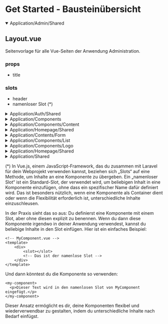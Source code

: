 # Get Started - Bausteinübersicht

<details open>

<summary>Application/Admin/Shared</summary>

## Layout.vue

Seitenvorlage für alle Vue-Seiten der Anwendung Administration.

### props

- title

### slots

- header
- namenloser Slot (\*)

</details>

<details>

<summary>Application/Auth/Shared</summary>

## Layout.vue

Seitenvorlage für alle Vue-Seiten zum Thema Authentifizierung.

### props

- title

### slots

- logo
- namenloser Slot (\*)

</details>

<details>
<summary>Application/Components</summary>

## ButtonChangeMode.vue

Hier kann der Anwender den Modus "Helligkeit" ändern.

### props

- mode
- class

### emits

- changeMode

### slots

- title
- description
- content
- footer

## DialogModal.vue

Modales Fenster. Kann als Eingabeformular dienen.
Nutzt den Vue-Baustein Modal.vue aus Application/Components.

### props

- show
- maxWidth
- closeable

### emits

- close

## Modal.vue

Modales Fenster. Kann als Eingabeformular dienen.

### props

- show
- maxWidth
- closeable

### emits

- close

## NavigationCard.vue

Dieser Baustein dient zur Navigation in der Anwendung.

### props

- withIcon
- icon
- title
- routeName
- linkName
- target
- routeName2
- linkName2

### emits

- close

### slots

- description

## SmoothScroll.vue

Mit diesem Baustein kannst du zu einer bestimmten Stelle scrollen.

### props

- href

### slots

- namenloser Slot (\*)

</details>

<details>
<summary>Application/Components/Content</summary>

## Alert.vue

Baustein zur Anzeige von Informationen.

### props

- title
- description
- type

### slots

- namenloser Slot (\*)

## Breadcrumb.vue

Diese Vue-Komponente stellt eine Breadcrumb-Navigation dar, die es Benutzern ermöglicht, ihre aktuelle Position innerhalb der Anwendung zu erkennen und effizient zwischen verschiedenen Seiten zu navigieren.

### props

- home
- applicationName
- current
- breadcrumbs
- startPage

## DisplayDate.vue

Baustein zur Anzeige eines Datums.

### props

- value
- timeOn

## DisplayHyperlink.vue

Diese Vue-Komponente ermöglicht die dynamische Darstellung von Links in verschiedenen Stilen (wie Buttons oder Inline-Text), um sich den jeweiligen Kontexten und Designanforderungen der Benutzeroberfläche anzupassen.

### props

- href
- target
- displayType
- method

### slots

- namenloser Slot (\*)

## DisplayNumber.vue

Baustein zur Anzeige von Zahlen.

### props

- value
- afterDigits
- valueUnit
- valueSingleUnit
- valueUnitClass

## DisplayText.vue

Baustein zur Anzeige eines Textes.

### props

- value

### slots

- namenloser Slot (\*)

## DisplayYesOrNo.vue

Baustein zur Anzeige eines Booleans.

### props

- value

## Dropdown.vue

Diese Vue-Komponente implementiert ein anpassbares Dropdown-Menü, das sich beim Klicken öffnet und zusätzliche Inhalte in einem Overlay anzeigt, das automatisch geschlossen werden kann, etwa durch erneutes Klicken oder Drücken der Escape-Taste.

### props

- align
- with
- autoClose
- contentClasses

## DropdownLink.vue

Diese Vue-Komponente fungiert als interaktiver Link oder Schaltfläche, die optional ein Dropdown-Symbol und Tooltips integriert und für die Navigation innerhalb oder außerhalb der Anwendung verwendet werden kann.

### props

- routeName
- withIcon
- withRoute
- withTarget
- tippyText

## FooterGrid.vue

Fusszeile aller Anwendungen.

## Markdown.vue

Diese Vue-Komponente dient dazu, Markdown-Inhalte sicher zu rendern und sie mit benutzerdefinierten Stilen anzuzeigen, um eine konsistente und ansprechende Benutzeroberfläche zu gewährleisten.

### props

- markdown

## NavLink.vue

Diese Vue-Komponente stellt einen navigierbaren Link dar, der dynamisch zwischen einem anklickbaren Link und einem statischen Textelement wechselt, abhängig davon, ob eine Route angegeben ist, und visuell hervorgehoben wird, wenn er aktiv ist.

### props

- label
- routeName
- target
- active

## PageContent

Diese Vue-Komponente dient als Container, der einen Slot für Inhalte bietet und diesen in einem stilvoll gestalteten Hintergrund einbettet, um die Lesbarkeit und Ästhetik der Seite zu verbessern.

### slots

- namenloser Slot (\*)

## PageParagraph.vue

Diese Vue-Komponente dient als wiederverwendbarer Container für Absätze, die durch einen Slot eingefügt werden, um Textelemente strukturiert und konsistent auf Webseiten darzustellen.

### slots

- content

## PageTitle.vue

Diese Vue-Komponente dient als wiederverwendbarer Container für Überschriften, wobei sie durch einen Slot Texte aufnimmt und diese prominent in einer größeren, fettgedruckten Schriftart darstellt, um die Aufmerksamkeit auf wichtige Titel auf Webseiten zu lenken.

### slots

- title

## ResponsiveNavLink.vue

Diese Vue-Komponente ermöglicht es, einen wiederverwendbaren und ansprechbaren Navigationslink oder eine Schaltfläche zu erstellen, der/die je nach Eigenschaft (as) entweder als HTML-Button oder als Link dargestellt wird, wobei beide Elemente durch angepasste Klassen stilisiert sind und auf Interaktionen mit Fokus- und Hover-Effekten reagieren.

### props

- active
- href
- as
- target

## SectionBorder.vue

Diese Vue-Komponente erstellt eine dekorative Trennlinie, die nur auf größeren Bildschirmen (ab Small-Medienbreite) sichtbar ist, und dient dazu, Inhaltsbereiche visuell voneinander abzugrenzen, indem sie einen stilvollen horizontalen Strich in heller oder dunkler Farbe, passend zum eingestellten Farbschema, anzeigt.

## SectionForm.vue

Diese Vue-Komponente stellt ein flexibles Formularbereichs-Layout dar, das optional einen Titel und eine Beschreibung sowie Slots für Formularelemente und Aktionen bietet. Es unterstützt die strukturierte Darstellung von Formulardaten und bietet eine einheitliche Benutzeroberfläche, wobei es auf Benutzerinteraktionen durch das Auslösen eines submitted-Events reagie

### props

- withTitle

### emits

- submitted

## SectionTitle.vue

Diese Vue-Komponente dient als Titelabschnitt für eine Benutzeroberfläche, wobei sie eine Überschrift und eine dazugehörige Beschreibung anzeigt. Die Komponente bietet Slots für beide Inhalte, wodurch sie vielseitig in verschiedenen Teilen der Anwendung einsetzbar ist, um konsistente und stilgerechte Überschriften zu gewährleisten.

## Toast.vue

Diese Vue-Komponente dient als multifunktionales Toast-Benachrichtigungssystem, das verschiedene Nachrichtentypen (Erfolg, Information, Warnung, Fehler) visuell darstellt. Es bietet anpassbare Icons und Stile je nach Nachrichtentyp und beinhaltet eine Schließen-Funktion, um die Benachrichtigung manuell auszublenden. Die Komponente reagiert dynamisch auf Änderungen der Nachrichten über Page-Props und kann das Aussehen basierend auf dem Kontext der Nachricht anpassen.

</details>

<details>
<summary>Application/Homepage/Shared</summary>

## BlogPreviewBig.vue

Anzeige einer Blogübersicht im Format "Groß".

### props

- blog

## BlogPreviewSmall.vue

Anzeige einer Blogübersicht im Format "Klein".

### props

- blog

## BlogShow.vue

Anzeige eines Blogartikels.

### props

- blog
- blogarticle

## Layout.vue

Seitenvorlage für alle Vue-Seiten der Anwendung Homepage.

### props

- headerTitle
- headerDescription
- headerUrl
- headerImage
- noIndexNoFollow

</details>

<details>
<summary>Application/Contents/Form</summary>

## ButtonGroup.vue

Container für Buttons.

### props

- align

## ErrorList.vue

Diese Vue-Komponente fungiert als Fehleranzeige, die eine Liste von Fehlermeldungen darstellt, wenn Validierungsfehler in Formulareingaben auftreten. Sie visualisiert diese Fehler in einem gut sichtbaren Layout mit einem auffälligen Icon und animierten Elementen, um die Aufmerksamkeit des Benutzers effektiv auf die Probleme zu lenken und so die Benutzerfreundlichkeit der Anwendung zu verbessern.

### props

- errors

## InputActionMessage.vue

Diese Vue-Komponente ist darauf ausgelegt, eine Aktion-Nachricht neben Formulareingaben anzuzeigen, die sichtbar wird, wenn eine bestimmte Bedingung (`on` prop) erfüllt ist. Die Nachricht blendet sich bei Deaktivierung sanft aus, dank der Verwendung von Vue's Transition-Komponente, die eine weiche Animation für das Verschwinden der Nachricht ermöglicht, um das Nutzererlebnis zu verbessern und Feedback in einer unaufdringlichen Art und Weise zu liefern.

### props

- on

## InputButton.vue

Diese Vue-Komponente ist ein wiederverwendbarer Button für Formulare, der gestaltet ist, um verschiedene Aktionen auszulösen, wie das Absenden von Daten. Er bietet Anpassbarkeit durch Slots für Inhalte und Reaktivität durch verschiedene Zustände wie "disabled", und ist auf Barrierefreiheit durch Funktionen wie "focus:ring" ausgerichtet. Die Anpassung der Größe, der Rundung, der Schriftgröße und des Tracking ist ebenso enthalten, um eine konsistente Benutzeroberfläche zu gewährleisten.

### props

- type

### slots

- namenloser Slot (\*)

## InputCheckbox.vue

Diese Vue-Komponente implementiert ein benutzerdefiniertes Checkbox-Element, das für Formulare verwendet wird und Features wie Zustandsbindung (`modelValue`), individuelle Beschriftung (`label`), Hilfetext (`helptext`) und individuelles Styling unterstützt. Die Komponente ist reaktiv gestaltet, um Änderungen am Kontrollkästchen zu erfassen und den neuen Wert über das Event `update:modelValue` zu kommunizieren. Zusätzlich bietet sie Tooltips für zusätzliche Informationen und unterstützt dunkle und helle Themen für eine ansprechende visuelle Darstellung.

### props

- name
- modelValue
- label
- helptext
- checked

### slots

- namenloser Slot (\*)

### emits

- update:modelValue

## InputContainer.vue

Diese Vue-Komponente fungiert als Container für Formulareingaben, bietet einen Slot für beliebige Inhalte und lässt sich über eine Eigenschaft (`fullWidth`) steuern, ob der Container vollständig breit sein soll oder nicht. Diese Flexibilität macht es einfach, das Layout von Formularfeldern je nach Bedarf zu gestalten und anzupassen.

### props

- fullWidth

## InputDangerButton.vue

Diese Vue-Komponente repräsentiert einen speziell gestalteten Gefahren-Button, der typischerweise für Aktionen wie Löschen oder Abbrechen verwendet wird. Der Button nutzt anpassbare Klassen für das Hervorheben im Gefahrenkontext und bietet umfangreiche Stiloptionen wie abgerundete Kanten, mittlere Schriftgröße und engen Textabstand. Zudem ist er für barrierefreie Bedienung optimiert mit Fokus-Ringen und einer nicht aktivierbaren Opazität, wenn er deaktiviert ist.

### props

- type

## InputElement.vue

Diese Vue-Komponente ist ein vielseitig einsetzbares Eingabefeld für Formulare, das umfassende Anpassungsmöglichkeiten in Bezug auf Stil und Verhalten bietet. Es unterstützt die Zwei-Wege-Bindung mittels `modelValue` und sendet Updates beim Eintippen über ein `update:modelValue` Event. Die Komponente ist mit umfassenden CSS-Klassen ausgestattet, die sowohl für ein helles als auch für ein dunkles Design geeignet sind, einschließlich spezieller Zustände für Fokus und Auswahl. Zusätzlich ermöglicht die Methode `focus`, das Eingabefeld programmatisch zu fokussieren, was die Interaktivität und Benutzerfreundlichkeit erhöht.

### props

- name
- modelValue
- placeholder
- required

### slots

- namenloser Slot (\*)

### emits

- update:modelValue

## InputError.vue

Diese Vue-Komponente dient dazu, Fehlermeldungen in einem Formular anzuzeigen. Die Meldungen werden in einem auffällig gefärbten und abgerundeten Container präsentiert, der sowohl in einem hellen als auch in einem dunklen Thema ansprechend gestaltet ist. Der Text ist für eine klare Lesbarkeit farblich hervorgehoben. Die Komponente zeigt den Inhalt nur an, wenn eine Fehlermeldung vorhanden ist (`message`), was die Benutzeroberfläche übersichtlich und frei von unnötigen Elementen hält.

### props

- message

## InputGroup.vue

Diese Vue-Komponente stellt einen Container dar, der als Eingabegruppe in Formularen dient. Er nutzt das Grid-Layout, um die Kinder-Elemente (meistens Eingabefelder), die über Slots eingefügt werden, zu organisieren. Auf kleinen Bildschirmen werden die Elemente in einer einzigen Spalte angezeigt, während auf größeren Bildschirmen zwei Spalten verwendet werden, um die Formularelemente übersichtlich und zugänglich zu gestalten. Die Komponente bietet flexible Abstände zwischen den Elementen, die sich je nach Bildschirmgröße anpassen.

### slots

- namenloser Slot (\*)

## InputGroup.vue

Diese Vue-Komponente dient als Layout-Container, der Formularelemente in einem responsiven Grid-System anordnet, um die Struktur und Organisation von Formularfeldern auf verschiedenen Bildschirmgrößen zu verbessern.

### slots

- namenloser Slot (\*)

## InputHTML.vue

Diese Vue-Komponente dient als benutzerdefinierter HTML-Texteditor, der es ermöglicht, Texte direkt im Browser zu formatieren. Die Komponente bietet Funktionalitäten, um Text fett, kursiv zu setzen oder als Überschriften verschiedener Ebenen zu formatieren, indem sie auf einfache Button-Klicks reagiert. Zusätzlich passt sie das Formatieren des Inhalts an und ermöglicht es dem Nutzer, diese Änderungen durch die ContentEditable-Funktion direkt in einem bearbeitbaren Div zu sehen und zu manipulieren. Die Komponente reagiert auf Fokusereignisse, um das Bearbeitungsmenü anzuzeigen, und aktualisiert den `modelValue` des Elternelements mittels eines Vue-Ereignisses (`update:modelValue`), wenn der Inhalt des Editors sich ändert.

### props

- modelValue

### emits

- update:modelValue

## InputIconHyperlink.vue

Diese Vue-Komponente ist ein vielseitiger, anpassbarer Hyperlink, der in verschiedenen visuellen Stilen wie Schaltflächen, Tabelle oder gefährlichem Tabelle-Element dargestellt werden kann, je nachdem, welcher `display_type` gewählt wird. Jede Stiloption passt die Darstellung des Links an und unterstützt das Einfügen von Icons und Text über Slots. Die Komponente nutzt auch Zugänglichkeitsfunktionen wie `focus:ring` und reaktive Eigenschaften wie `href` und `target`, um eine dynamische und benutzerfreundliche Navigationserfahrung zu bieten.

### props

- href
- target
- displayType

### slots

- icon
- namenloser Slot (\*)

## InputLabel.vue

Diese Vue-Komponente fungiert als flexibles, wiederverwendbares Label-Element für Formulareingaben, das optional einen erklärenden Tooltip (Hilfetext) und ein Warnsymbol anzeigt, um zusätzliche Informationen oder Warnhinweise zu den Formulardaten bereitzustellen. Es unterstützt sowohl eine explizite Textbeschriftung über eine Eigenschaft als auch benutzerdefinierten Slot-Inhalt für vielseitige Beschriftungsmöglichkeiten. Zudem wird bei Vorhandensein eines Hilfstextes automatisch ein Tooltip aktiviert, der den Text informativ und zugänglich macht, während das Warnsymbol (ein Ausrufezeichen im Kreis) visuell auf wichtige Hinweise hinweist.

### props

- name
- label
- helptext

## InputLoading.vue

Diese Vue-Komponente stellt eine Ladeanzeige dar, die sichtbar wird, wenn der `loading` Zustand aktiv ist. Sie nutzt ein animiertes SVG als Lade-Symbol, welches durch seine Drehbewegung eine visuelle Rückmeldung über den laufenden Prozess gibt, und zeigt neben dem Symbol einen Text an, der durch die `loadingText` Prop bereitgestellt wird. Diese Komponente ist hilfreich, um Nutzern eine sofortige Rückmeldung zu geben, dass ihre Anfrage verarbeitet wird, und kann in verschiedenen Teilen einer Anwendung verwendet werden, wo Ladezeiten erwartet werden.

### pops

- loading
- loadingText

## InputSelect.vue

Diese Vue-Komponente ist ein wiederverwendbares und stilvolles Dropdown-Auswahlelement (select), das Optionen aus einer dynamischen Quelle (entweder ein Array oder ein Objekt) präsentiert und die ausgewählte Option an übergeordnete Komponenten mittels einer Zwei-Wege-Bindung kommuniziert. Die Optionen können sowohl als Arrays von Arrays, mit dem Wert als erstes Element und dem Anzeigetext als zweites, oder als Objekt, wobei der Schlüssel dem Wert und der Wert dem Anzeigetext entspricht, übergeben werden.

### props

- modelValue
- options
- sortColumn

### emits

- update:modelValue

## InputSubtitle.vue

Diese Vue-Komponente dient als Untertitel-Element innerhalb von Formularen oder anderen UI-Segmenten. Sie zeigt einen Text an, der entweder durch eine Property (`title`) bereitgestellt oder direkt über einen Slot eingefügt werden kann. Die Komponente ermöglicht es, entweder den Property-Wert oder benutzerdefinierten Inhalt dynamisch anzuzeigen, je nachdem, ob `title` gesetzt ist. Dies macht die Komponente flexibel und einfach in verschiedenen Kontexten einsetzbar, um zusätzliche Informationen oder Überschriften in einer ansprechenden und strukturierten Weise zu präsentieren.

### props

- title

## InputTextarea.vue

Diese Vue-Komponente ist ein vielseitiges, mehrzeiliges Texteingabefeld (textarea), das für umfangreichere Texteingaben in Formularen gedacht ist. Es unterstützt die Zwei-Wege-Datenbindung mittels v-model (hier implementiert durch das Senden von update:modelValue bei jedem Eingabeereignis), wodurch es sich ideal für Formulare eignet, die längere Benutzereingaben erfordern, wie Kommentare, Beschreibungen oder andere Textformate.

### props

- name
- modelValue
- placeholder
- rows

### emits

- update:modelValue

## InputWhiteButton.vue

Diese Vue-Komponente ist ein anpassbarer, stilvoller Weiß-Hintergrund-Button für Formulare oder andere UI-Interaktionen, der verschiedene Inhalte über Slots aufnehmen kann und grundlegende Zustände wie Fokus und Deaktivierung unterstützt.

### props

- type

### slots

- namenloser Slot (\*)

</details>

<details>
<summary>Application/Components/List</summary>

## ListContainer.vue

Diese Vue-Komponente ist ein umfangreiches interaktives Listen-Display, das Optionen zur Suche, Pagination, und Bearbeitung von Datenzeilen bietet und zudem Funktionen wie Erstellung, Anzeige und Änderung von Datensätzen durch eingebettete Buttons unterstützt, komplett mit eingebauten Fehleranzeigen und dynamischen Inertia.js-Routen zur Handhabung der Navigation.

### props

- withinAccordion
- title
- rowId
- datarows
- noEntries
- filters
- routeIndex
- routeParamName
- routeParamValue
- searchFilter
- searchText
- showOn
- routeShow
- editOn
- routeEdit
- createOn
- routeCreate
- showDescription
- editDescription
- errors

### slots

- button
- header
- datarow

## Pagination.vue

Diese Vue-Komponente implementiert eine anpassbare Paginationsleiste für Listen oder Tabellen, die dynamische Links (vorherige, nächste und direkte Seitenzahlen) unterstützt, um durch Inhalte zu navigieren, wobei visuelles Feedback durch aktive Zustände und Hover-Effekte bereitgestellt wird. Die Komponente verwendet Inertia.js für clientseitiges Routing und zeigt Links entweder als aktiv oder deaktiviert an, abhängig von ihrer Verfügbarkeit.

### props

- links

### emits

- list-container-search-reset

## SearchFilter.vue

Diese Vue-Komponente ist ein Suchfilter-Widget, das eine benutzerfreundliche Suchleiste mit integriertem Suchsymbol und einer Schaltfläche zum Zurücksetzen der Suche bietet. Die Suchleiste ermöglicht es Benutzern, Eingaben zu machen, die über das Event `update:modelValue` an die übergeordnete Komponente weitergeleitet werden, um reaktive Suchfunktionalitäten zu ermöglichen. Der "Suche zurücksetzen"-Button löst das `reset`-Event aus, um die Suche zu löschen und die Eingaben zurückzusetzen, wobei auch visuelle Rückmeldungen über den aktuellen Suchstatus angezeigt werden. Die Komponente ist sowohl für helle als auch dunkle Modi gestaltet und bietet eine klare und effektive Benutzeroberfläche für Suchoperationen.

### props

- modelValue
- placeholder
- searchText

### emits

- update:modelValue
- reset

</details>

<details>
<summary>Application/Components/Logo</summary>

## Favicon.vue

Favion im SVG-Format

## Logo.vue

Logo im SVG-Format.

</details>

<details>
<summary>Application/Homepage/Shared</summary>

## BlogPreviewBig.vue

Diese Vue-Komponente dient als ansprechend gestaltete Vorschau für Blog-Beiträge auf der Startseite. Sie verwendet eine `Link`-Komponente zur Navigation, zeigt ein Bild des Blogs, die Kategorie, den Titel, das Veröffentlichungsdatum, den Autor, eine Zusammenfassung des Inhalts und die geschätzte Lesezeit an. Die Komponente ist sowohl für helle als auch dunkle Designs optimiert und strukturiert die Inhalte in einer Grid-Anordnung, um eine visuell ansprechende Darstellung zu bieten. Zusätzliche interaktive Features wie Unterstreichungen bei Hover-Zuständen verbessern die Benutzererfahrung. Eingebundene Unter-Komponenten für Datum und Zahlenformatierung (Lesezeit) verleihen der Darstellung zusätzliche Klarheit und Nutzerfreundlichkeit.

### props

- blog

## BlogPreviewSmall.vue

Diese Vue-Komponente ist eine kompakte Darstellung für Blog-Beiträge, entworfen für die Anzeige auf der Startseite. Sie integriert ein anklickbares Element, das zu einer detaillierteren Blogseite führt, und präsentiert ein Bild, Kategorie, Titel, Veröffentlichungsdatum und Autor des Blogs, sowie eine kurze Zusammenfassung und die geschätzte Lesezeit. Der Designansatz ist benutzerfreundlich, mit klaren visuellen Abgrenzungen und responsive Design für eine ansprechende Darstellung auf verschiedenen Geräten. Zudem betonen interaktive Elemente wie Hover-Unterstreichungen die Bedienbarkeit, und die Komponenten `DisplayDate` und `DisplayNumber` bieten zusätzliche, formatierte Informationen.

### props

- blog

## BlogShow.vue

- blog
- blogarticle

## Layout.vue

Diese Vue-Komponente repräsentiert ein umfassendes Webseiten-Layout für eine Homepage, das Meta-Tags für SEO, eine navigierbare Kopfzeile, ein Inhaltsbereich, und einen Fußbereich integriert. Es enthält dynamische Elemente wie ein schaltbares Menü für mobile Ansichten, Meta-Informationen für verbesserte Suchmaschinenoptimierung, Links für soziale Medien und einen Mechanismus zum Umschalten zwischen verschiedenen Betriebsmodi (z.B. dunkel und hell). Zusätzlich bietet es interaktive Features wie eine dynamische Jahresangabe und Versionsinformation im Footer, sowie einen Button zum Zurücksetzen von Cookie-Einstellungen.

### props

- headerTitle
- headerDescription
- headerUrl
- headerImage
- noIndexNoFollow

### slots

- namenloser Slot (\*)

## MetaHeader.vue

Diese Vue-Komponente ist speziell dafür entwickelt, um die Meta-Informationen einer Webseite innerhalb eines Inertia.js-Vue-Projekts zu verwalten. Sie verwendet die `Head`-Komponente von Inertia.js, um den Titel der Webseite zu setzen und erlaubt es, benutzerdefinierte Meta-Tags für Suchmaschinen-Optimierung (SEO), Open Graph und Twitter Cards über benannte Slots einzubinden. Die Flexibilität des Slot-Systems ermöglicht es Entwicklern, Meta-Tags spezifisch und bedingungsgerecht zu platzieren, um die Sichtbarkeit und Auffindbarkeit der Seite in sozialen Medien und Suchmaschinen zu verbessern. Die Standardtitel-Prop bietet einen generischen Willkommensgruß, der überschrieben werden kann, um relevante SEO- und benutzerfreundliche Informationen bereitzustellen.

### props

- title

### slots

- robots
- description
- opengraph
- twitter

</details>

<details>
<summary>Application/Shared</summary>

## BrandFooter.vue

Diese Vue-Komponente ist ein wiederverwendbares Fußzeilen-Branding-Element, das eine visuelle Darstellung einer Marke oder eines Unternehmens bietet. Es nutzt eine Kombination aus Favicon, markenspezifischen Texten und optional einem Anwendungsnamen, um Nutzern eine klare Identifizierung der Website zu ermöglichen. Die Komponente verwendet die `Link`-Komponente von Inertia.js, um eine navigierbare Verbindung zur Hauptseite oder einer anderen spezifischen Route zu schaffen, und setzt dabei auf eine ansprechende und funktional gestaltete visuelle Präsentation.

### props

- routeName
- brand_1
- brand_2
- appName

## BrandHeader.vue

Diese Vue-Komponente stellt eine Kopfzeile für eine Webseite dar, die ein Favicon und eine zweiteilige Markenbezeichnung kombiniert, ergänzt durch den optionalen Namen einer Anwendung. Sie ist so gestaltet, dass sie auf kleineren Bildschirmen minimalistisch erscheint und auf größeren Displays zusätzliche Informationen bietet. Die Komponente verwendet die `Link`-Komponente von Inertia.js für die Navigation, was die Integration in SPA (Single Page Application)-Umgebungen erleichtert. Das Layout ist responsiv, mit Beschriftungselementen, die nur auf größeren Bildschirmen sichtbar sind, und stellt eine klare und professionelle Darstellung der Marke oder des Unternehmens sicher.

### props

- routeName
- brand_1
- brand_2
- appName

## ConfirmsPassword.vue

Diese Vue-Komponente implementiert eine Passwortbestätigungs-Funktion, die oft vor sicherheitskritischen Aktionen benötigt wird. Sie benutzt ein Dialogfenster (DialogModal), um den Nutzer zur Eingabe seines Passworts aufzufordern, bevor er fortfahren kann. Die Komponente wird durch Klicken auf einen Slot-Element aktiviert und zeigt das Dialogfenster mit einem Passwortfeld und entsprechenden Steuerelementen an.

### props

- title
- content
- button

### slots

- namenloser Slot (\*)

### emits

- confirmed

## DeleteUserForm.vue

Diese Vue-Komponente ermöglicht es Benutzern, ihr Konto über ein interaktives Formular dauerhaft zu löschen, indem sie ihre Entscheidung in einem Bestätigungsdialog mit Passworteingabe validieren müssen, bevor der Löschvorgang über eine API-Anfrage durchgeführt wird.

## LinkFooter.vue

Diese Vue-Komponente stellt einen wiederverwendbaren Link oder ein Textelement für Fußzeilen dar, wobei das Verhalten davon abhängt, ob eine Route angegeben ist. Ist eine Route spezifiziert, wird ein anklickbarer Link angezeigt; ist keine Route angegeben, wird stattdessen ein einfacher Textblock gerendert. Beide Optionen bieten stilistische Hover-Effekte und sind für dunkle und helle Themen optimiert.

### props

- routeName
- name

### slots

- namenloser Slot (\*)

## LinkHeader.vue

Diese Vue-Komponente ermöglicht es, entweder einen interaktiven Link oder einen statischen Textblock im Kopfbereich einer Webseite zu rendern. Wenn eine Route angegeben ist, wird der Text als klickbarer Link dargestellt; andernfalls wird er als einfacher Textblock ohne Verlinkung ausgegeben. Beide Varianten sind gestalterisch mit Rundungen, Hover-Effekten und Anpassungen für helle und dunkle Modi versehen, wodurch sie flexibel und ansprechend für verschiedene Designanforderungen sind.

### props

- routeName
- name

### slots

- namenloser Slot (\*)
-

## LogoutOtherBrowserSessionsForm.vue

Diese Vue-Komponente ermöglicht Benutzern, sich von allen anderen Browser-Sitzungen auf unterschiedlichen Geräten abzumelden. Sie bietet eine detaillierte Auflistung aktiver Sitzungen, einschließlich Informationen über das verwendete Gerät, den Browser und die IP-Adresse. Zusätzlich ist eine Funktion integriert, die eine Bestätigung durch Eingabe des aktuellen Passworts erfordert, bevor der Benutzer sich von diesen Sitzungen abmelden kann. Dies erhöht die Sicherheit, indem sichergestellt wird, dass die Aktion vom Kontoinhaber ausgeführt wird. Das Layout ist in einem formulargestützten Abschnitt organisiert, der es Benutzern erleichtert, ihre Sitzungen zu verwalten und bei Bedarf Sicherheitsmaßnahmen zu ergreifen.

### props

- sessions

## Profile.vue

Diese Vue-Komponente dient als umfassendes Benutzerprofil-Verwaltungsdashboard, das es Benutzern ermöglicht, ihre Profilinformationen zu aktualisieren, ihr Passwort zu ändern, die Zwei-Faktor-Authentifizierung zu verwalten und sich von anderen Browsersitzungen abzumelden. Zusätzlich können Benutzer, falls aktiviert, ihr Konto löschen. Die Seite zeigt dynamisch Abschnitte basierend auf den Berechtigungen des Benutzers und den im System aktivierten Funktionen (verwaltet durch das `$page.props.jetstream`-Objekt) an. Jede Funktionalität ist in ihrer eigenen Komponente gekapselt, was Modularität und Wiederverwendbarkeit fördert. Die Komponente `SectionBorder` wird zwischen den Abschnitten verwendet, um eine visuell strukturierte Gestaltung zu ermöglichen, die die Benutzeroberfläche durch klare Trennung verschiedener Einstellungsbereiche verbessert.

### props

- sessions
- confirmsTwoFactorAuthentication

## TwoFactorAuthenticationFor.vue

Diese Vue-Komponente ermöglicht es Benutzern, die Zwei-Faktor-Authentifizierung zu verwalten, indem sie die Aktivierung, Bestätigung, Deaktivierung und Wiederherstellungscodes der Zwei-Faktor-Authentifizierung steuert und anzeigt.

### props

- requiresConfirmation

## UpdatePasswordForm.vue

Diese Vue-Komponente ermöglicht es dem Benutzer, sein Passwort zu aktualisieren, indem sie ein Formular bereitstellt, das das aktuelle Passwort sowie das neue Passwort und dessen Bestätigung erfasst und an die Server-Route zur Passwortaktualisierung sendet.

## UpdateProfileInformationForm.vue

### props

- user

</details>

(\*)
In Vue.js, einem JavaScript-Framework, das du zusammen mit Laravel für dein Webprojekt verwenden kannst, beziehen sich „Slots“ auf eine Methode, um Inhalte an eine Komponente zu übergeben. Ein „namenloser Slot“ ist ein Standard-Slot, der verwendet wird, um beliebigen Inhalt in eine Komponente einzufügen, ohne dass ein spezifischer Name dafür definiert wird. Das ist besonders nützlich, wenn eine Komponente als Container dient oder wenn die Flexibilität erforderlich ist, unterschiedliche Inhalte einzuschleusen.

In der Praxis sieht das so aus: Du definierst eine Komponente mit einem Slot, aber ohne diesen explizit zu benennen. Wenn du dann diese Komponente irgendwo in deiner Anwendung verwendest, kannst du beliebige Inhalte in den Slot einfügen. Hier ist ein einfaches Beispiel:

```vue
<!-- MyComponent.vue -->
<template>
    <div>
        <slot></slot>
        <!-- Das ist der namenlose Slot -->
    </div>
</template>
```

Und dann könntest du die Komponente so verwenden:

```vue
<my-component>
  <p>Dieser Text wird in den namenlosen Slot von MyComponent eingefügt.</p>
</my-component>
```

Dieser Ansatz ermöglicht es dir, deine Komponenten flexibel und wiederverwendbar zu gestalten, indem du unterschiedliche Inhalte nach Bedarf einfügst.
